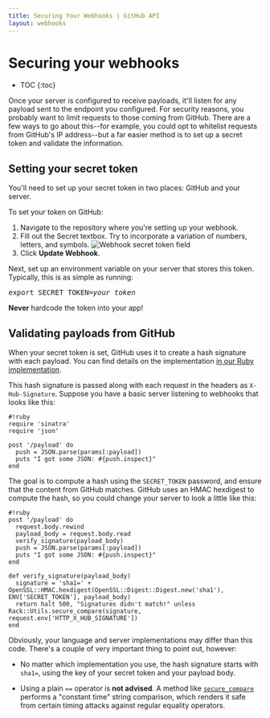 ```yaml
---
title: Securing Your Webhooks | GitHub API
layout: webhooks
---
```


# Securing your webhooks

* TOC
{:toc}

Once your server is configured to receive payloads, it'll listen for any payload sent to the endpoint you configured. For security reasons, you probably want to limit requests to those coming from GitHub. There are a few ways to go about this--for example, you could opt to whitelist requests from GitHub's IP address--but a far easier method is to set up a secret token and validate the information.


## Setting your secret token

You'll need to set up your secret token in two places: GitHub and your server.

To set your token on GitHub:

1. Navigate to the repository where you're setting up your webhook.
2. Fill out the Secret textbox. Try to incorporate a variation of numbers, letters, and symbols.
![Webhook secret token field](/images/webhook_secret_token.png)
3. Click **Update Webhook**.

Next, set up an environment variable on your server that stores this token. Typically, this is as simple as running:

<pre class="terminal">
export SECRET_TOKEN=<em>your_token</em>
</pre>

**Never** hardcode the token into your app!

## Validating payloads from GitHub

When your secret token is set, GitHub uses it to create a hash signature with each payload. You can find details on the implementation [in our Ruby implementation][ruby-secret].

This hash signature is passed along with each request in the headers as `X-Hub-Signature`. Suppose you have a basic server listening to webhooks that looks like this:

    #!ruby
    require 'sinatra'
    require 'json'

    post '/payload' do
      push = JSON.parse(params[:payload])
      puts "I got some JSON: #{push.inspect}"
    end

The goal is to compute a hash using the `SECRET_TOKEN` password, and ensure that the content from GitHub matches. GitHub uses an HMAC hexdigest to compute the hash, so you could change your server to look a little like this:

    #!ruby
    post '/payload' do
      request.body.rewind
      payload_body = request.body.read
      verify_signature(payload_body)
      push = JSON.parse(params[:payload])
      puts "I got some JSON: #{push.inspect}"
    end

    def verify_signature(payload_body)
      signature = 'sha1=' + OpenSSL::HMAC.hexdigest(OpenSSL::Digest::Digest.new('sha1'), ENV['SECRET_TOKEN'], payload_body)
      return halt 500, "Signatures didn't match!" unless Rack::Utils.secure_compare(signature, request.env['HTTP_X_HUB_SIGNATURE'])
    end

Obviously, your language and server implementations may differ than this code. There's a couple of very important thing to point out, however:

* No matter which implementation you use, the hash signature starts with `sha1=`, using the key of your secret token and your payload body.

* Using a plain `==` operator is **not advised**. A method like [`secure_compare`][secure_compare] performs a "constant time" string comparison, which renders it safe from certain timing attacks against regular equality operators.

[ruby-secret]: https://github.com/github/github-services/blob/14f4da01ce29bc6a02427a9fbf37b08b141e81d9/lib/services/web.rb#L47-L50
[secure_compare]: http://rubydoc.info/github/rack/rack/master/Rack/Utils.secure_compare
